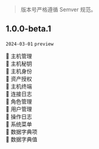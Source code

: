 > 版本号严格遵循 Semver 规范。

[//]: # (🌈添加 🔨优化 🐞修复 [如何升级]&#40;/about/update.md?id=_100&#41;)

## 1.0.0-beta.1

`2024-03-01` `preview`

🌈 主机管理   
🌈 主机秘钥  
🌈 主机身份  
🌈 资产授权   
🌈 主机终端  
🌈 连接日志  
🌈 角色管理  
🌈 用户管理  
🌈 操作日志  
🌈 系统菜单  
🌈 数据字典项  
🌈 数据字典值  
